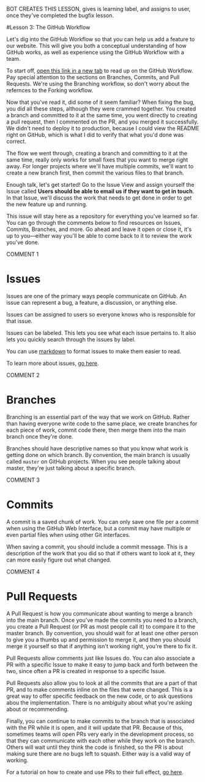 BOT CREATES THIS LESSON, gives is learning label, and assigns to user, once they've completed the bugfix lesson.

#Lesson 3: The GitHub Workflow

Let's dig into the GitHub Workflow so that you can help us add a feature to our website. This will give you both a conceptual understanding of how GitHub works, as well as experience using the GitHub Workflow with a team.

To start off, [open this link in a new tab](https://guides.github.com/introduction/flow/) to read up on the GitHub Workflow. Pay special attention to the sections on Branches, Commits, and Pull Requests. We're using the Branching workflow, so don't worry about the refernces to the Forking workflow.

Now that you've read it, did some of it seem familiar? When fixing the bug, you did all these steps, although they were crammed together. You created a branch and committed to it at the same time, you went directly to creating a pull request, then I commented on the PR, and you merged it successfully. We didn't need to deploy it to production, because I could view the README right on GitHub, which is what I did to verify that what you'd done was correct.

The flow we went through, creating a branch and committing to it at the same time, really only works for small fixes that you want to merge right away. For longer projects where we'll have multiple commits, we'll want to create a new branch first, then commit the various files to that branch.

Enough talk, let's get started! Go to the Issue View and assign yourself the Issue called **Users should be able to email us if they want to get in touch**. In that Issue, we'll discuss the work that needs to get done in order to get the new feature up and running.

This issue will stay here as a repository for everything you've learned so far. You can go through the comments below to find resources on Issues, Commits, Branches, and more. Go ahead and leave it open or close it, it's up to you—either way you'll be able to come back to it to review the work you've done.


COMMENT 1

# Issues

Issues are one of the primary ways people communicate on GitHub. An issue can represent a bug, a feature, a discussion, or anything else. 

Issues can be assigned to users so everyone knows who is responsible for that issue.

Issues can be labeled. This lets you see what each issue pertains to. It also lets you quickly search through the issues by label.

You can use [markdown](https://help.github.com/articles/markdown-basics/) to format issues to make them easier to read.

To learn more about issues, [go here](https://guides.github.com/features/issues/).


COMMENT 2

# Branches

Branching is an essential part of the way that we work on GitHub. Rather than having everyone write code to the same place, we create branches for each piece of work, commit code there, then merge them into the main branch once they're done.

Branches should have descriptive names so that you know what work is getting done on which branch. By convention, the main branch is usually called `master` on GitHub projects. When you see people talking about master, they're just talking about a specific branch. 


COMMENT 3

# Commits

A commit is a saved chunk of work. You can only save one file per a commit when using the GitHub Web Interface, but a commit may have multiple or even partial files when using other Git interfaces. 

When saving a commit, you should include a commit message. This is a description of the work that you did so that if others want to look at it, they can more easily figure out what changed.


COMMENT 4

# Pull Requests

A Pull Request is how you communicate about wanting to merge a branch into the main branch. Once you've made the commits you need to a branch, you create a Pull Request (or PR as most people call it) to compare it to the master branch. By convention, you should wait for at least one other person to give you a thumbs up and permission to merge it, and then you should merge it yourself so that if anything isn't working right, you're there to fix it. 

Pull Requests allow comments just like Issues do. You can also associate a PR with a specific Issue to make it easy to jump back and forth between the two, since often a PR is created in response to a specific Issue. 

Pull Requests also allow you to look at all the commits that are a part of that PR, and to make comments inline on the files that were changed. This is a great way to offer specific feedback on the new code, or to ask questions abou the implementation. There is no ambiguity about what you're asking about or recommending.

Finally, you can continue to make commits to the branch that is associated with the PR while it is open, and it will update that PR. Because of this, sometimes teams will open PRs very early in the development process, so that they can communicate with each other while they work on the branch. Others will wait until they think the code is finished, so the PR is about making sure there are no bugs left to squash. Either way is a valid way of working.

For a tutorial on how to create and use PRs to their full effect, [go here](https://help.github.com/articles/using-pull-requests/).